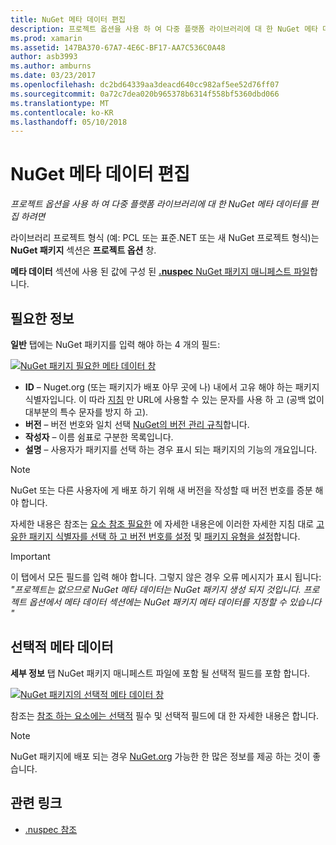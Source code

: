 ```yaml
---
title: NuGet 메타 데이터 편집
description: 프로젝트 옵션을 사용 하 여 다중 플랫폼 라이브러리에 대 한 NuGet 메타 데이터를 편집 하려면
ms.prod: xamarin
ms.assetid: 147BA370-67A7-4E6C-BF17-AA7C536C0A48
author: asb3993
ms.author: amburns
ms.date: 03/23/2017
ms.openlocfilehash: dc2bd64339aa3deacd640cc982af5ee52d76ff07
ms.sourcegitcommit: 0a72c7dea020b965378b6314f558bf5360dbd066
ms.translationtype: MT
ms.contentlocale: ko-KR
ms.lasthandoff: 05/10/2018
---
```

# <a name="editing-nuget-metadata"></a>NuGet 메타 데이터 편집

_프로젝트 옵션을 사용 하 여 다중 플랫폼 라이브러리에 대 한 NuGet 메타 데이터를 편집 하려면_

라이브러리 프로젝트 형식 (예: PCL 또는 표준.NET 또는 새 NuGet 프로젝트 형식)는 **NuGet 패키지** 섹션은 **프로젝트 옵션** 창.

**메타 데이터** 섹션에 사용 된 값에 구성 된 [ **.nuspec** NuGet 패키지 매니페스트 파일](https://docs.microsoft.com/nuget/create-packages/creating-a-package#the-role-and-structure-of-the-nuspec-file)합니다.

## <a name="required-information"></a>필요한 정보

**일반** 탭에는 NuGet 패키지를 입력 해야 하는 4 개의 필드:

[![](metadata-images/metadata-general-sml.png "NuGet 패키지 필요한 메타 데이터 창")](metadata-images/metadata-general.png#lightbox)

- **ID** – Nuget.org (또는 패키지가 배포 아무 곳에 나) 내에서 고유 해야 하는 패키지 식별자입니다. 이 따라 [지침](https://docs.microsoft.com/nuget/create-packages/creating-a-package#choosing-a-unique-package-identifier-and-setting-the-version-number) 만 URL에 사용할 수 있는 문자를 사용 하 고 (공백 없이 대부분의 특수 문자를 방지 하 고).
- **버전** – 버전 번호와 일치 선택 [NuGet의 버전 관리 규칙](https://docs.microsoft.com/nuget/create-packages/dependency-versions)합니다.
- **작성자** – 이름 쉼표로 구분한 목록입니다.
- **설명** – 사용자가 패키지를 선택 하는 경우 표시 되는 패키지의 기능의 개요입니다.

> [!NOTE]
> NuGet 또는 다른 사용자에 게 배포 하기 위해 새 버전을 작성할 때 버전 번호를 증분 해야 합니다.

자세한 내용은 참조는 [요소 참조 필요한](https://docs.microsoft.com/nuget/schema/nuspec#required-metadata-elements) 에 자세한 내용은에 이러한 자세한 지침 대로 [고유한 패키지 식별자를 선택 하 고 버전 번호를 설정](https://docs.microsoft.com/nuget/create-packages/creating-a-package#choosing-a-unique-package-identifier-and-setting-the-version-number) 및 [ 패키지 유형을 설정](https://docs.microsoft.com/nuget/create-packages/creating-a-package#setting-a-package-type)합니다.

> [!IMPORTANT]
> 이 탭에서 모든 필드를 입력 해야 합니다. 그렇지 않은 경우 오류 메시지가 표시 됩니다: _"프로젝트는 없으므로 NuGet 메타 데이터는 NuGet 패키지 생성 되지 것입니다. 프로젝트 옵션에서 메타 데이터 섹션에는 NuGet 패키지 메타 데이터를 지정할 수 있습니다 "_

## <a name="optional-metadata"></a>선택적 메타 데이터

**세부 정보** 탭 NuGet 패키지 매니페스트 파일에 포함 될 선택적 필드를 포함 합니다.

[![](metadata-images/metadata-detail-sml.png "NuGet 패키지의 선택적 메타 데이터 창")](metadata-images/metadata-detail.png#lightbox)

참조는 [참조 하는 요소에는 선택적](https://docs.microsoft.com/nuget/schema/nuspec#optional-metadata-elements) 필수 및 선택적 필드에 대 한 자세한 내용은 합니다.

> [!NOTE]
> NuGet 패키지에 배포 되는 경우 [NuGet.org](https://www.nuget.org) 가능한 한 많은 정보를 제공 하는 것이 좋습니다.


## <a name="related-links"></a>관련 링크

- [.nuspec 참조](https://docs.microsoft.com/nuget/schema/nuspec#general-form-and-schema)
